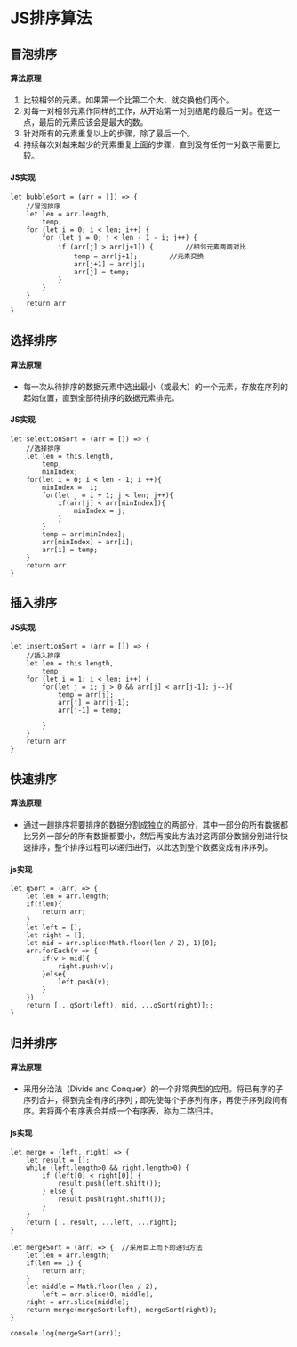 # JS排序算法

## 冒泡排序

#### 算法原理

1. 比较相邻的元素。如果第一个比第二个大，就交换他们两个。
2. 对每一对相邻元素作同样的工作，从开始第一对到结尾的最后一对。在这一点，最后的元素应该会是最大的数。
3. 针对所有的元素重复以上的步骤，除了最后一个。
4. 持续每次对越来越少的元素重复上面的步骤，直到没有任何一对数字需要比较。

#### JS实现

```
let bubbleSort = (arr = []) => { 
	//冒泡排序
    let len = arr.length,
        temp; 
    for (let i = 0; i < len; i++) {
        for (let j = 0; j < len - 1 - i; j++) {
            if (arr[j] > arr[j+1]) {        //相邻元素两两对比
                temp = arr[j+1];        //元素交换
                arr[j+1] = arr[j];
                arr[j] = temp;
            }
        }
    }
    return arr
}
```

## 选择排序

#### 算法原理
- 每一次从待排序的数据元素中选出最小（或最大）的一个元素，存放在序列的起始位置，直到全部待排序的数据元素排完。

#### JS实现

```
let selectionSort = (arr = []) => {  
	//选择排序
    let len = this.length,
        temp,
        minIndex;
    for(let i = 0; i < len - 1; i ++){
        minIndex =  i;
        for(let j = i + 1; j < len; j++){
            if(arr[j] < arr[minIndex]){
                minIndex = j;
            }
        }
        temp = arr[minIndex];
        arr[minIndex] = arr[i];
        arr[i] = temp;
    }
    return arr
}
```

## 插入排序

#### JS实现

```
let insertionSort = (arr = []) => { 
	//插入排序
    let len = this.length,
        temp; 
    for (let i = 1; i < len; i++) {
        for(let j = i; j > 0 && arr[j] < arr[j-1]; j--){
            temp = arr[j];
            arr[j] = arr[j-1];
            arr[j-1] = temp;
           
        }
    }
    return arr
}
```

## 快速排序
#### 算法原理
- 通过一趟排序将要排序的数据分割成独立的两部分，其中一部分的所有数据都比另外一部分的所有数据都要小，然后再按此方法对这两部分数据分别进行快速排序，整个排序过程可以递归进行，以此达到整个数据变成有序序列。

#### js实现

```
let qSort = (arr) => {
    let len = arr.length;
    if(!len){
        return arr;
    }
    let left = [];
    let right = [];
    let mid = arr.splice(Math.floor(len / 2), 1)[0];
    arr.forEach(v => {
        if(v > mid){
            right.push(v);
        }else{
            left.push(v);
        }
    })
    return [...qSort(left), mid, ...qSort(right)];;
}
```

## 归并排序
#### 算法原理
- 采用分治法（Divide and Conquer）的一个非常典型的应用。将已有序的子序列合并，得到完全有序的序列；即先使每个子序列有序，再使子序列段间有序。若将两个有序表合并成一个有序表，称为二路归并。

#### js实现

```
let merge = (left, right) => {
    let result = [];
    while (left.length>0 && right.length>0) {
        if (left[0] < right[0]) {
            result.push(left.shift());
        } else {
            result.push(right.shift());
        }
    }
    return [...result, ...left, ...right];
}

let mergeSort = (arr) => {  //采用自上而下的递归方法
    let len = arr.length;
    if(len == 1) {
        return arr;
    }
    let middle = Math.floor(len / 2),
        left = arr.slice(0, middle),
	right = arr.slice(middle);
    return merge(mergeSort(left), mergeSort(right));
}

console.log(mergeSort(arr));
```


